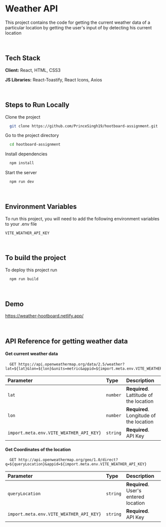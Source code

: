 # Weather API

This project contains the code for getting the current weather data of a particular location by getting the user's input of by detecting his current location

&nbsp;

## Tech Stack

**Client:** React, HTML, CSS3

**JS Libraries:** React-Toastify, React Icons, Axios

&nbsp;

## Steps to Run Locally

Clone the project

```bash
  git clone https://github.com/PrinceSingh19/hootboard-assignment.git
```

Go to the project directory

```bash
  cd hootboard-assignment
```

Install dependencies

```bash
  npm install
```

Start the server

```bash
  npm run dev
```

&nbsp;

## Environment Variables

To run this project, you will need to add the following environment variables to your .env file

`VITE_WEATHER_API_KEY`

&nbsp;

## To build the project

To deploy this project run

```bash
  npm run build
```

&nbsp;

## Demo

https://weather-hootboard.netlify.app/

&nbsp;

## API Reference for getting weather data

#### Get current weather data

```http
  GET https://api.openweathermap.org/data/2.5/weather?lat=${lat}&lon=${lon}&units=metric&appid=${import.meta.env.VITE_WEATHER_API_KEY}
```

| Parameter                               | Type     | Description                             |
| :-------------------------------------- | :------- | :-------------------------------------- |
| `lat`                                   | `number` | **Required**. Lattitude of the location |
| `lon`                                   | `number` | **Required**. Longitude of the location |
| `import.meta.env.VITE_WEATHER_API_KEY}` | `string` | **Required**. API Key                   |

#### Get Coordinates of the location

```http
  GET http://api.openweathermap.org/geo/1.0/direct?q=${queryLocation}&appid=${import.meta.env.VITE_WEATHER_API_KEY}
```

| Parameter                               | Type     | Description                           |
| :-------------------------------------- | :------- | :------------------------------------ |
| `queryLocation`                         | `string` | **Required**. User's entered location |
| `import.meta.env.VITE_WEATHER_API_KEY}` | `string` | **Required**. API Key                 |
